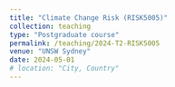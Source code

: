 ```yaml
---
title: "Climate Change Risk (RISK5005)"
collection: teaching
type: "Postgraduate course"
permalink: /teaching/2024-T2-RISK5005
venue: "UNSW Sydney"
date: 2024-05-01
# location: "City, Country"
---
```

